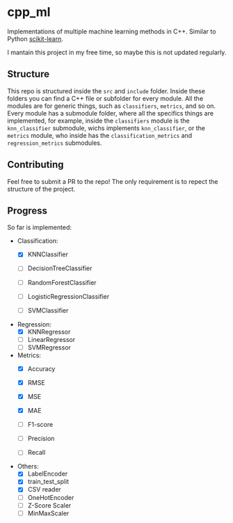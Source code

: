 # cpp_ml

Implementations of multiple machine learning methods in C++. Similar to Python [scikit-learn](https://scikit-learn.org/).

I mantain this project in my free time, so maybe this is not updated regularly.

## Structure

This repo is structured inside the `src` and `include` folder. Inside these folders you can find a C++ file or subfolder for every module. All the modules are for generic things, such as `classifiers`, `metrics`, and so on. Every module has a submodule folder, where all the specifics things are implemented, for example, inside the `classifiers` module is the `knn_classifier` submodule, wichs implements `knn_classifier`, or the `metrics` module, who inside has the `classification_metrics` and `regression_metrics` submodules.


## Contributing

Feel free to submit a PR to the repo! The only requirement is to repect the structure of the project.

## Progress

So far is implemented:

- Classification:
  * [x] KNNClassifier
  * [ ] DecisionTreeClassifier
  * [ ] RandomForestClassifier
  * [ ] LogisticRegressionClassifier
  * [ ] SVMClassifier


- Regression:
  * [x] KNNRegressor
  * [ ] LinearRegressor
  * [ ] SVMRegressor

- Metrics:
  * [x] Accuracy
  * [x] RMSE
  * [x] MSE
  * [x] MAE
  * [ ] F1-score
  * [ ] Precision
  * [ ] Recall


- Others:
  * [x] LabelEncoder
  * [x] train_test_split
  * [x] CSV reader
  * [ ] OneHotEncoder
  * [ ] Z-Score Scaler
  * [ ] MinMaxScaler
